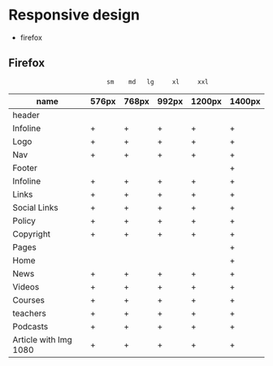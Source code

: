 # Responsive design

- firefox

## Firefox

                               sm    md   lg     xl     xxl

|name                       |576px|768px|992px|1200px|1400px|
|---------------------------|-----|-----|-----|------|------|
|header                     |     |     |     |      |      |
|   Infoline                |  +  |  +  |  +  |  +   |  +   |
|   Logo                    |  +  |  +  |  +  |  +   |  +   |
|   Nav                     |  +  |  +  |  +  |  +   |  +   |
|Footer                     |     |     |     |      |  +   |
|   Infoline                |  +  |  +  |  +  |  +   |  +   |
|    Links                  |  +  |  +  |  +  |  +   |  +   |
|    Social Links           |  +  |  +  |  +  |  +   |  +   |
|    Policy                 |  +  |  +  |  +  |  +   |  +   |
|    Copyright              |  +  |  +  |  +  |  +   |  +   |
|Pages                      |     |     |     |      |  +   |
|    Home                   |     |     |     |      |  +   |
|       News                |  +  |  +  |  +  |  +   |  +   |
|       Videos              |  +  |  +  |  +  |  +   |  +   |
|       Courses             |  +  |  +  |  +  |  +   |  +   |
|       teachers            |  +  |  +  |  +  |  +   |  +   |
|       Podcasts            |  +  |  +  |  +  |  +   |  +   |
|    Article with Img 1080  |  +  |  +  |  +  |  +   |  +   |
